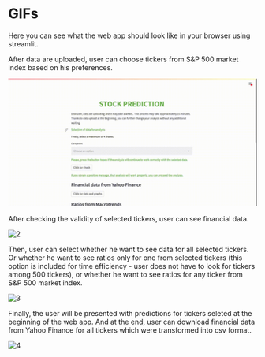 # GIFs
Here you can see what the web app should look like in your browser using streamlit. 

After data are uploaded, user can choose tickers from S&P 500 market index based on his preferences.

![1](https://github.com/AnnaBezu/Project/blob/main/GIF/App_1_Selecting%20tickers.gif)

After checking the validity of selected tickers, user can see financial data.

![2](https://github.com/AnnaBezu/Project/blob/main/GIF/App_2_Financial%20data.gif)

Then, user can select whether he want to see data for all selected tickers. Or whether he want to see ratios only for one from selected tickers (this option is included for time efficiency - user does not have to look for tickers among 500 tickers), or whether he want to see ratios for any ticker from S&P 500 market index. 

![3](https://github.com/AnnaBezu/Project/blob/main/GIF/App_3_Ratios.gif)

Finally, the user will be presented with predictions for tickers seleted at the beginning of the web app. And at the end, user can download financial data from Yahoo Finance for all tickers which were transformed into csv format. 

![4](https://github.com/AnnaBezu/Project/blob/main/GIF/App_4_Predictions%20and%20downloading.gif)
